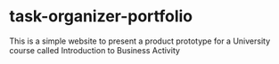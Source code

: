 # task-organizer-portfolio
This is a simple website to present a product prototype for a University course called Introduction to Business Activity

